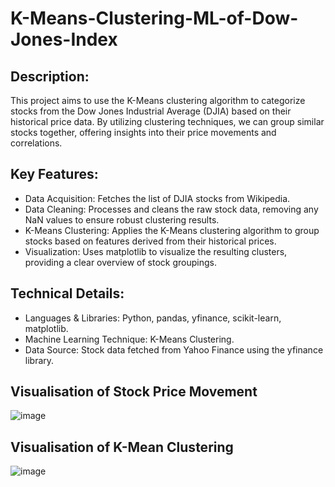 # K-Means-Clustering-ML-of-Dow-Jones-Index
## Description:
This project aims to use the K-Means clustering algorithm to categorize stocks from the Dow Jones Industrial Average (DJIA) based on their historical price data. By utilizing clustering techniques, we can group similar stocks together, offering insights into their price movements and correlations.

## Key Features:
- Data Acquisition: Fetches the list of DJIA stocks from Wikipedia.
- Data Cleaning: Processes and cleans the raw stock data, removing any NaN values to ensure robust clustering results.
- K-Means Clustering: Applies the K-Means clustering algorithm to group stocks based on features derived from their historical prices.
- Visualization: Uses matplotlib to visualize the resulting clusters, providing a clear overview of stock groupings.

## Technical Details:
- Languages & Libraries: Python, pandas, yfinance, scikit-learn, matplotlib.
- Machine Learning Technique: K-Means Clustering.
- Data Source: Stock data fetched from Yahoo Finance using the yfinance library.

## Visualisation of Stock Price Movement 
![image](https://github.com/MorrisAdam0/K-Means-Clustering-ML-of-Dow-Jones-Index/assets/115980966/660ee504-d235-4feb-99c9-36a12835827b)

## Visualisation of K-Mean Clustering
![image](https://github.com/MorrisAdam0/K-Means-Clustering-ML-of-Dow-Jones-Index/assets/115980966/8bd0de2f-4f65-4401-a9b4-4d24513c540c)
